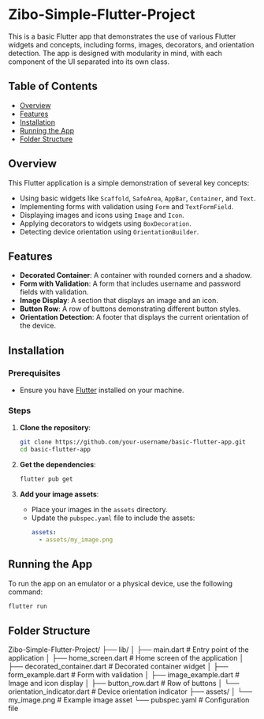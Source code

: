 # Zibo-Simple-Flutter-Project

This is a basic Flutter app that demonstrates the use of various Flutter widgets and concepts, including forms, images, decorators, and orientation detection. The app is designed with modularity in mind, with each component of the UI separated into its own class.

## Table of Contents
- [Overview](#overview)
- [Features](#features)
- [Installation](#installation)
- [Running the App](#running-the-app)
- [Folder Structure](#folder-structure)

## Overview

This Flutter application is a simple demonstration of several key concepts:
- Using basic widgets like `Scaffold`, `SafeArea`, `AppBar`, `Container`, and `Text`.
- Implementing forms with validation using `Form` and `TextFormField`.
- Displaying images and icons using `Image` and `Icon`.
- Applying decorators to widgets using `BoxDecoration`.
- Detecting device orientation using `OrientationBuilder`.

## Features

- **Decorated Container**: A container with rounded corners and a shadow.
- **Form with Validation**: A form that includes username and password fields with validation.
- **Image Display**: A section that displays an image and an icon.
- **Button Row**: A row of buttons demonstrating different button styles.
- **Orientation Detection**: A footer that displays the current orientation of the device.

## Installation

### Prerequisites
- Ensure you have [Flutter](https://flutter.dev/docs/get-started/install) installed on your machine.

### Steps

1. **Clone the repository**:
    ```bash
    git clone https://github.com/your-username/basic-flutter-app.git
    cd basic-flutter-app
    ```

2. **Get the dependencies**:
    ```bash
    flutter pub get
    ```

3. **Add your image assets**:
    - Place your images in the `assets` directory.
    - Update the `pubspec.yaml` file to include the assets:
      ```yaml
      assets:
        - assets/my_image.png
      ```

## Running the App

To run the app on an emulator or a physical device, use the following command:

```bash
flutter run
```

## Folder Structure
Zibo-Simple-Flutter-Project/
├── lib/
│   ├── main.dart       # Entry point of the application
│   ├── home_screen.dart    # Home screen of the application
│   ├── decorated_container.dart  # Decorated container widget
│   ├── form_example.dart  # Form with validation
│   ├── image_example.dart  # Image and icon display
│   ├── button_row.dart     # Row of buttons
│   └── orientation_indicator.dart  # Device orientation indicator
├── assets/
│   └── my_image.png     # Example image asset
└── pubspec.yaml         # Configuration file
